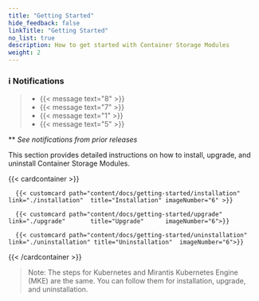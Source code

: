```yaml
---
title: "Getting Started" 
hide_feedback: false
linkTitle: "Getting Started"
no_list: true
description: How to get started with Container Storage Modules
weight: 2
---
```

### ℹ️ Notifications

> * <span><span/>{{< message text="8" >}}
> * <span><span/>{{< message text="7" >}}
> * <span><span/>{{< message text="1" >}}
> * <span><span/>{{< message text="5" >}}

** *See notifications from prior releases*


This section provides detailed instructions on how to install, upgrade, and uninstall Container Storage Modules.

{{< cardcontainer >}}

      {{< customcard path="content/docs/getting-started/installation"  link="./installation"  title="Installation" imageNumber="6" >}} 

      {{< customcard path="content/docs/getting-started/upgrade"       link="./upgrade"       title="Upgrade"      imageNumber="6">}}

      {{< customcard path="content/docs/getting-started/uninstallation" link="./uninstallation" title="Uninstallation"  imageNumber="6">}}

{{< /cardcontainer >}} 

>Note: The steps for Kubernetes and Mirantis Kubernetes Engine (MKE) are the same. You can follow them for installation, upgrade, and uninstallation.
